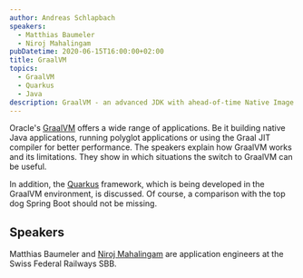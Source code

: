 ```yaml
---
author: Andreas Schlapbach
speakers:
  - Matthias Baumeler
  - Niroj Mahalingam
pubDatetime: 2020-06-15T16:00:00+02:00
title: GraalVM
topics:
  - GraalVM
  - Quarkus
  - Java
description: GraalVM - an advanced JDK with ahead-of-time Native Image compilation and Quarkus - a Kubernetes-native Java framework are introduced in this talk.
---
```


Oracle's [GraalVM](https://www.graalvm.org/) offers a wide range of applications. Be it building native Java applications, running polyglot applications or using the Graal JIT compiler for better performance. The speakers explain how GraalVM works and its limitations. They show in which situations the switch to GraalVM can be useful.

In addition, the [Quarkus](https://quarkus.io/) framework, which is being developed in the GraalVM environment, is discussed. Of course, a comparison with the top dog Spring Boot should not be missing.

## Speakers

Matthias Baumeler and [Niroj Mahalingam](https://www.linkedin.com/in/niroj-mahalingam/) are application engineers at the Swiss Federal Railways SBB.
